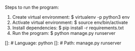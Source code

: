 Steps to run the program:
1. Create virtual environment:
    $ virtualenv -p python3 env
2. Activate virtual environment:
    $ source env/bin/activate
3. Install dependencies:
    $ pip install -r requirements.txt
4. Run the program:
    $ python manage.py runserver

[]: # Language: python
[]: # Path: manage.py runserver